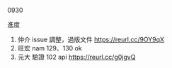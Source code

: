 0930

進度

1. 仲介 issue 調整，過版文件 https://reurl.cc/9OY9qX
2. 旺宏 nam 129、130 ok
3. 元大 驗證 102 api https://reurl.cc/g0jgvQ 

